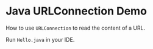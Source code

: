 Java URLConnection Demo
=======================

How to use `URLConnection` to read the content of a URL.

Run `Hello.java` in your IDE.
